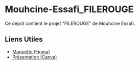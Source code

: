 # Mouhcine-Essafi_FILEROUGE

Ce dépôt contient le projet "FILEROUGE" de Mouhcine Essafi.

## Liens Utiles

- [Maquette (Figma)](https://www.figma.com/file/s9QwmcZskYttKyY004T7RO/Untitled?type=design&node-id=1%3A882&mode=design&t=U7bMRf1ZeiTcHS9G-1)
- [Présentation (Canva)](https://www.canva.com/design/DAGCq5DfoqA/OUXsHugIBtwewDL3oTz66Q/edit?utm_content=DAGCq5DfoqA&utm_campaign=designshare&utm_medium=link2&utm_source=sharebutton)
